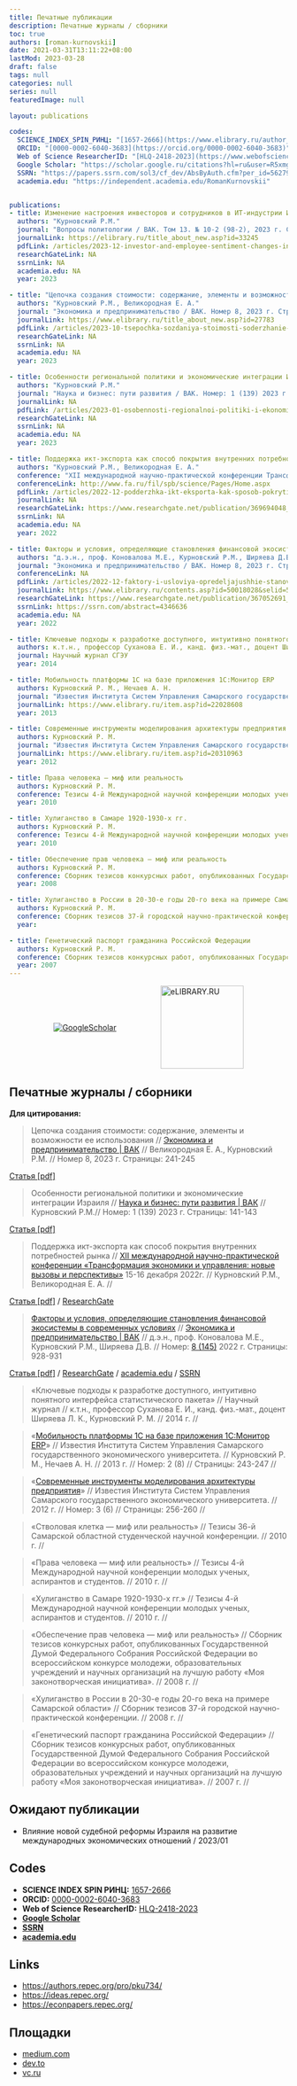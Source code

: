 ```yaml
---
title: Печатные публикации
description: Печатные журналы / сборники
toc: true
authors: [roman-kurnovskii]
date: 2021-03-31T13:11:22+08:00
lastMod: 2023-03-28
draft: false
tags: null
categories: null
series: null
featuredImage: null

layout: publications

codes:
  SCIENCE_INDEX_SPIN_РИНЦ: "[1657-2666](https://www.elibrary.ru/author_profile.asp?authorid=1175655)"
  ORCID: "[0000-0002-6040-3683](https://orcid.org/0000-0002-6040-3683)"
  Web of Science ResearcherID: "[HLQ-2418-2023](https://www.webofscience.com/wos/author/record/HLQ-2418-2023)"
  Google Scholar: "https://scholar.google.ru/citations?hl=ru&user=R5xmgOgAAAAJ"
  SSRN: "https://papers.ssrn.com/sol3/cf_dev/AbsByAuth.cfm?per_id=5627910"
  academia.edu: "https://independent.academia.edu/RomanKurnovskii"


publications:
- title: Изменение настроения инвесторов и сотрудников в ИТ-индустрии Израиля в контексте внедряемой судебной реформы
  authors: "Курновский Р.М."
  journal: "Вопросы политологии / ВАК. Том 13. № 10-2 (98-2), 2023 г. Страницы: 5493-5503"
  journalLink: https://elibrary.ru/title_about_new.asp?id=33245
  pdfLink: /articles/2023-12-investor-and-employee-sentiment-changes-in-israel’s-it-industry-in-light-of-the-implemented-judicial-reform.pdf
  researchGateLink: NA
  ssrnLink: NA
  academia.edu: NA
  year: 2023

- title: "Цепочка создания стоимости: содержание, элементы и возможности ее использования"
  authors: "Курновский Р.М., Великородная Е. А."
  journal: "Экономика и предпринимательство / ВАК. Номер 8, 2023 г. Страницы: 241-245"
  journalLink: https://www.elibrary.ru/title_about_new.asp?id=27783
  pdfLink: /articles/2023-10-tsepochka-sozdaniya-stoimosti-soderzhanie-elementy-i-vozmozhnosti-ee-ispolzovaniya.pdf
  researchGateLink: NA
  ssrnLink: NA
  academia.edu: NA
  year: 2023

- title: Особенности региональной политики и экономические интеграции Израиля
  authors: "Курновский Р.М."
  journal: "Наука и бизнес: пути развития / ВАК. Номер: 1 (139) 2023 г. Страницы: 141-143"
  journalLink: NA
  pdfLink: /articles/2023-01-osobennosti-regionalnoi-politiki-i-ekonomicheskie-integracii-izrailya.pdf
  researchGateLink: NA
  ssrnLink: NA
  academia.edu: NA
  year: 2023

- title: Поддержка икт-экспорта как способ покрытия внутренних потребностей рынка
  authors: "Курновский Р.М., Великородная Е. А."
  conference: "XII международной научно-практической конференции Трансформация экономики и управления: новые вызовы и перспективы, 15-16 декабря 2022г."
  conferenceLink: http://www.fa.ru/fil/spb/science/Pages/Home.aspx
  pdfLink: /articles/2022-12-podderzhka-ikt-eksporta-kak-sposob-pokrytiya-vnutrennih-potrebnostei-rynka.pdf
  journalLink: NA
  researchGateLink: https://www.researchgate.net/publication/369694048_2022-12-podderzhka-ikt-eksporta-kak-sposob-pokrytiya-vnutrennih-potrebnostei-rynka
  ssrnLink: NA
  academia.edu: NA
  year: 2022

- title: Факторы и условия, определяющие становления финансовой экосистемы в современных условиях
  authors: "д.э.н., проф. Коновалова М.Е., Курновский Р.М., Ширяева Д.В."
  journal: "Экономика и предпринимательство / ВАК. Номер 8, 2023 г. Страницы: 241-245"
  conferenceLink: NA
  pdfLink: /articles/2022-12-faktory-i-usloviya-opredeljajushhie-stanovlenija-finansovoi-ekosistemy-v-sovremennyh-uslovijah.pdf
  journalLink: https://www.elibrary.ru/contents.asp?id=50018028&selid=50018215
  researchGateLink: https://www.researchgate.net/publication/367052691_Faktory_i_uslovia_opredelausie_stanovlenia_finansovoj_ekosistemy_v_sovremennyh_usloviah
  ssrnLink: https://ssrn.com/abstract=4346636
  academia.edu: NA
  year: 2022

- title: Ключевые подходы к разработке доступного, интуитивно понятного интерфейса статистического пакета
  authors: к.т.н., профессор Суханова Е. И., канд. физ.-мат., доцент Ширяева Л. К., Курновский Р. М.
  journal: Научный журнал СГЭУ
  year: 2014

- title: Мобильность платформы 1С на базе приложения 1С:Монитор ERP
  authors: Курновский Р. М., Нечаев А. Н.
  journal: "Известия Института Систем Управления Самарского государственного экономического университета / Номер: 2 (8) / Страницы: 243-247"
  journalLink: https://www.elibrary.ru/item.asp?id=22028608
  year: 2013

- title: Современные инструменты моделирования архитектуры предприятия
  authors: Курновский Р. М.
  journal: "Известия Института Систем Управления Самарского государственного экономического университета / Номер: 3 (6) / Страницы: 256-260"
  journalLink: https://www.elibrary.ru/item.asp?id=20310963
  year: 2012

- title: Права человека — миф или реальность
  authors: Курновский Р. М.
  conference: Тезисы 4-й Международной научной конференции молодых ученых, аспирантов и студентов.
  year: 2010

- title: Хулиганство в Самаре 1920-1930-х гг.
  authors: Курновский Р. М.
  conference: Тезисы 4-й Международной научной конференции молодых ученых, аспирантов и студентов.
  year: 2010

- title: Обеспечение прав человека — миф или реальность
  authors: Курновский Р. М.
  conference: Сборник тезисов конкурсных работ, опубликованных Государственной Думой Федерального Собрания Российской Федерации во всероссийском конкурсе молодежи, образовательных учреждений и научных организаций на лучшую работу «Моя законотворческая инициатива»
  year: 2008

- title: Хулиганство в России в 20-30-е годы 20-го века на примере Самарской области
  authors: Курновский Р. М.
  conference: Сборник тезисов 37-й городской научно-практической конференции.
  year: 

- title: Генетический паспорт гражданина Российской Федерации
  authors: Курновский Р. М.
  conference: Сборник тезисов конкурсных работ, опубликованных Государственной Думой Федерального Собрания Российской Федерации во всероссийском конкурсе молодежи, образовательных учреждений и научных организаций на лучшую работу «Моя законотворческая инициатива»
  year: 2007
---
```



<div style="display: flex; flex-flow: row nowrap; align-items: center; justify-content:space-evenly">
    <a href="https://scholar.google.com/citations?user=R5xmgOgAAAAJ&authuser=1" target="_blank"><img src="https://scholar.google.ru/intl/en/scholar/images/1x/scholar_logo_24dp.png" alt="GoogleScholar"></a>
    <a href="https://www.elibrary.ru/author_items.asp?authorid=1175655&show_refs=1&show_option=1" target="_blank"> <img src="https://www.elibrary.ru/images/elibrary_logo2.svg" width="150px" alt="eLIBRARY.RU"></a>
</div>

## Печатные журналы / сборники

**Для цитирования:**

> Цепочка создания стоимости: содержание, элементы и возможности ее использования // [Экономика и предпринимательство | ВАК](https://www.elibrary.ru/title_about_new.asp?id=27783) // Великородная Е. А., Курновский Р.М. // Номер 8, 2023 г. Страницы: 241-245

[Статья [pdf]](/articles/2023-10-tsepochka-sozdaniya-stoimosti-soderzhanie-elementy-i-vozmozhnosti-ee-ispolzovaniya.pdf)

> Особенности региональной политики и экономические интеграции Израиля // [Наука и бизнес: пути развития | ВАК](https://elibrary.ru/item.asp?id=50430997) // Курновский Р.М.// Номер: 1 (139) 2023 г. Страницы: 141-143

[Статья [pdf]](/articles/2023-01-osobennosti-regionalnoi-politiki-i-ekonomicheskie-integracii-izrailya.pdf)

> Поддержка икт-экспорта как способ покрытия внутренних потребностей рынка // [XII международной научно-практической конференции «Трансформация экономики и управления: новые вызовы и перспективы»](http://www.fa.ru/fil/spb/science/Pages/Home.aspx) 15-16 декабря 2022г. // Курновский Р.М., Великородная Е. А. //

[Статья [pdf]](/articles/2022-12-podderzhka-ikt-eksporta-kak-sposob-pokrytiya-vnutrennih-potrebnostei-rynka.pdf) / [ResearchGate](https://www.researchgate.net/publication/369694048_2022-12-podderzhka-ikt-eksporta-kak-sposob-pokrytiya-vnutrennih-potrebnostei-rynka)

> [Факторы и условия, определяющие становления финансовой экосистемы в современных условиях](https://www.elibrary.ru/item.asp?id=50018215) // [Экономика и предпринимательство | ВАК](https://www.elibrary.ru/title_about_new.asp?id=27783) // д.э.н., проф. Коновалова М.Е., Курновский Р.М., Ширяева Д.В. // Номер: [8 (145)](https://www.elibrary.ru/contents.asp?id=50018028&selid=50018215) 2022 г. Страницы: 928-931

[Статья [pdf]](/articles/2022-12-faktory-i-usloviya-opredeljajushhie-stanovlenija-finansovoi-ekosistemy-v-sovremennyh-uslovijah.pdf) / [ResearchGate](https://www.researchgate.net/publication/367052691_Faktory_i_uslovia_opredelausie_stanovlenia_finansovoj_ekosistemy_v_sovremennyh_usloviah) / [academia.edu](https://www.academia.edu/s/b9f704001c) / [SSRN](https://ssrn.com/abstract=4346636)

> «Ключевые подходы к разработке доступного, интуитивно понятного интерфейса статистического пакета» // Научный журнал // к.т.н., профессор Суханова Е. И., канд. физ.-мат., доцент Ширяева Л. К., Курновский Р. М. // 2014 г. //

> «[Мобильность платформы 1С на базе приложения 1С:Монитор ERP](https://www.elibrary.ru/item.asp?id=22028608)» // Известия Института Систем Управления Самарского государственного экономического университета. // Курновский Р. М., Нечаев А. Н. // 2013 г. // Номер: 2 (8) // Страницы: 243-247 //

> «[Современные инструменты моделирования архитектуры предприятия](https://www.elibrary.ru/item.asp?id=20310963)» // Известия Института Систем Управления Самарского государственного экономического университета. // 2012 г. // Номер: 3 (6) // Страницы: 256-260 //

> «Стволовая клетка — миф или реальность» // Тезисы 36-й Самарской областной студенческой научной конференции. // 2010 г. //

> «Права человека — миф или реальность» // Тезисы 4-й Международной научной конференции молодых ученых, аспирантов и студентов. // 2010 г. //

> «Хулиганство в Самаре 1920-1930-х гг.» // Тезисы 4-й Международной научной конференции молодых ученых, аспирантов и студентов. // 2010 г. //

> «Обеспечение прав человека — миф или реальность» // Сборник тезисов конкурсных работ, опубликованных Государственной Думой Федерального Собрания Российской Федерации во всероссийском конкурсе молодежи, образовательных учреждений и научных организаций на лучшую работу «Моя законотворческая инициатива». // 2008 г. //

> «Хулиганство в России в 20-30-е годы 20-го века на примере Самарской области» // Сборник тезисов 37-й городской научно-практической конференции. // 2008 г. //

> «Генетический паспорт гражданина Российской Федерации» // Сборник тезисов конкурсных работ, опубликованных Государственной Думой Федерального Собрания Российской Федерации во всероссийском конкурсе молодежи, образовательных учреждений и научных организаций на лучшую работу «Моя законотворческая инициатива». // 2007 г. //

## Ожидают публикации

- Влияние новой судебной реформы Израиля на развитие международных экономических отношений / 2023/01

## Codes

- **SCIENCE INDEX SPIN РИНЦ:** [1657-2666](https://www.elibrary.ru/author_profile.asp?authorid=1175655)
- **ORCID:** [0000-0002-6040-3683](https://orcid.org/0000-0002-6040-3683)
- **Web of Science ResearcherID:** [HLQ-2418-2023](https://www.webofscience.com/wos/author/record/HLQ-2418-2023)
- [**Google Scholar**](https://scholar.google.ru/citations?hl=ru&user=R5xmgOgAAAAJ)
- [**SSRN**](https://papers.ssrn.com/sol3/cf_dev/AbsByAuth.cfm?per_id=5627910)
- [**academia.edu**](https://independent.academia.edu/RomanKurnovskii)

## Links

- <https://authors.repec.org/pro/pku734/>
- <https://ideas.repec.org/>
- <https://econpapers.repec.org/>

## Площадки

- [medium.com](https://medium.com/@romankurnovskii/)
- [dev.to](https://dev.to/romankurnovskii)
- [vc.ru](https://vc.ru/u/1465979-roman-kurnovskii)
